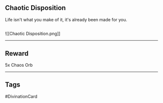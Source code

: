 ## Chaotic Disposition
Life isn't what you make of it, it's already been made for you.
## 
![[Chaotic Disposition.png]]

---
## Reward
5x Chaos Orb

---
## Tags
#DivinationCard
